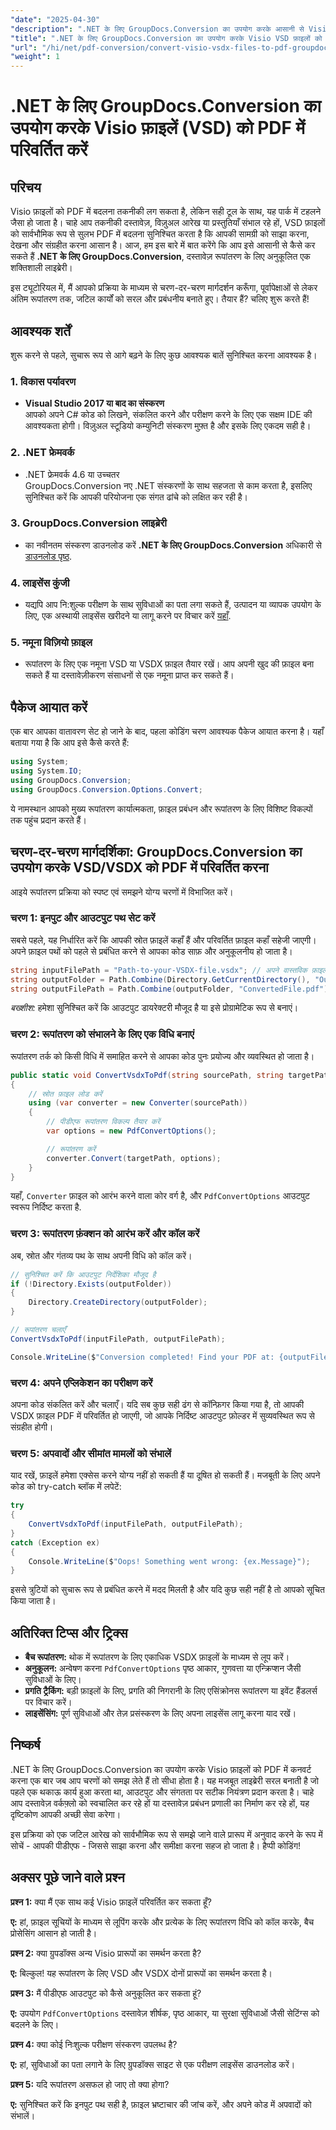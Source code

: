 ```yaml
---
"date": "2025-04-30"
"description": ".NET के लिए GroupDocs.Conversion का उपयोग करके आसानी से Visio VSD फ़ाइलों को PDF में कनवर्ट करना सीखें। यह गाइड स्थापना, सेटअप और व्यावहारिक उपयोग के मामलों को कवर करता है।"
"title": ".NET के लिए GroupDocs.Conversion का उपयोग करके Visio VSD फ़ाइलों को PDF में परिवर्तित करें एक व्यापक गाइड"
"url": "/hi/net/pdf-conversion/convert-visio-vsdx-files-to-pdf-groupdocs-net/"
"weight": 1
---
```


# .NET के लिए GroupDocs.Conversion का उपयोग करके Visio फ़ाइलें (VSD) को PDF में परिवर्तित करें

## परिचय

Visio फ़ाइलों को PDF में बदलना तकनीकी लग सकता है, लेकिन सही टूल के साथ, यह पार्क में टहलने जैसा हो जाता है। चाहे आप तकनीकी दस्तावेज़, विज़ुअल आरेख या प्रस्तुतियाँ संभाल रहे हों, VSD फ़ाइलों को सार्वभौमिक रूप से सुलभ PDF में बदलना सुनिश्चित करता है कि आपकी सामग्री को साझा करना, देखना और संग्रहीत करना आसान है। आज, हम इस बारे में बात करेंगे कि आप इसे आसानी से कैसे कर सकते हैं **.NET के लिए GroupDocs.Conversion**, दस्तावेज़ रूपांतरण के लिए अनुकूलित एक शक्तिशाली लाइब्रेरी।

इस ट्यूटोरियल में, मैं आपको प्रक्रिया के माध्यम से चरण-दर-चरण मार्गदर्शन करूँगा, पूर्वापेक्षाओं से लेकर अंतिम रूपांतरण तक, जटिल कार्यों को सरल और प्रबंधनीय बनाते हुए। तैयार हैं? चलिए शुरू करते हैं!

## आवश्यक शर्तें

शुरू करने से पहले, सुचारू रूप से आगे बढ़ने के लिए कुछ आवश्यक बातें सुनिश्चित करना आवश्यक है।

### 1. विकास पर्यावरण

- **Visual Studio 2017 या बाद का संस्करण**  
आपको अपने C# कोड को लिखने, संकलित करने और परीक्षण करने के लिए एक सक्षम IDE की आवश्यकता होगी। विज़ुअल स्टूडियो कम्युनिटी संस्करण मुफ़्त है और इसके लिए एकदम सही है।

### 2. .NET फ्रेमवर्क

- .NET फ्रेमवर्क 4.6 या उच्चतर  
GroupDocs.Conversion नए .NET संस्करणों के साथ सहजता से काम करता है, इसलिए सुनिश्चित करें कि आपकी परियोजना एक संगत ढांचे को लक्षित कर रही है।

### 3. GroupDocs.Conversion लाइब्रेरी

- का नवीनतम संस्करण डाउनलोड करें **.NET के लिए GroupDocs.Conversion** अधिकारी से [डाउनलोड पृष्ठ](https://releases.groupdocs.com/conversion/net/).

### 4. लाइसेंस कुंजी

- यद्यपि आप नि:शुल्क परीक्षण के साथ सुविधाओं का पता लगा सकते हैं, उत्पादन या व्यापक उपयोग के लिए, एक अस्थायी लाइसेंस खरीदने या लागू करने पर विचार करें [यहाँ](https://purchase.groupdocs.com/temporary-license/).

### 5. नमूना विज़ियो फ़ाइल

- रूपांतरण के लिए एक नमूना VSD या VSDX फ़ाइल तैयार रखें। आप अपनी खुद की फ़ाइल बना सकते हैं या दस्तावेज़ीकरण संसाधनों से एक नमूना प्राप्त कर सकते हैं।

## पैकेज आयात करें

एक बार आपका वातावरण सेट हो जाने के बाद, पहला कोडिंग चरण आवश्यक पैकेज आयात करना है। यहाँ बताया गया है कि आप इसे कैसे करते हैं:

```csharp
using System;
using System.IO;
using GroupDocs.Conversion;
using GroupDocs.Conversion.Options.Convert;
```

ये नामस्थान आपको मुख्य रूपांतरण कार्यात्मकता, फ़ाइल प्रबंधन और रूपांतरण के लिए विशिष्ट विकल्पों तक पहुंच प्रदान करते हैं।

## चरण-दर-चरण मार्गदर्शिका: GroupDocs.Conversion का उपयोग करके VSD/VSDX को PDF में परिवर्तित करना

आइये रूपांतरण प्रक्रिया को स्पष्ट एवं समझने योग्य चरणों में विभाजित करें।

### चरण 1: इनपुट और आउटपुट पथ सेट करें

सबसे पहले, यह निर्धारित करें कि आपकी स्रोत फ़ाइलें कहाँ हैं और परिवर्तित फ़ाइल कहाँ सहेजी जाएगी। अपने फ़ाइल पथों को पहले से प्रबंधित करने से आपका कोड साफ़ और अनुकूलनीय हो जाता है।

```csharp
string inputFilePath = "Path-to-your-VSDX-file.vsdx"; // अपने वास्तविक फ़ाइल पथ से बदलें
string outputFolder = Path.Combine(Directory.GetCurrentDirectory(), "Output");
string outputFilePath = Path.Combine(outputFolder, "ConvertedFile.pdf");
```

*बख्शीश:* हमेशा सुनिश्चित करें कि आउटपुट डायरेक्टरी मौजूद है या इसे प्रोग्रामेटिक रूप से बनाएं।

### चरण 2: रूपांतरण को संभालने के लिए एक विधि बनाएं

रूपांतरण तर्क को किसी विधि में समाहित करने से आपका कोड पुनः प्रयोज्य और व्यवस्थित हो जाता है।

```csharp
public static void ConvertVsdxToPdf(string sourcePath, string targetPath)
{
    // स्रोत फ़ाइल लोड करें
    using (var converter = new Converter(sourcePath))
    {
        // पीडीएफ रूपांतरण विकल्प तैयार करें
        var options = new PdfConvertOptions();

        // रूपांतरण करें
        converter.Convert(targetPath, options);
    }
}
```

यहाँ, `Converter` फ़ाइल को आरंभ करने वाला कोर वर्ग है, और `PdfConvertOptions` आउटपुट स्वरूप निर्दिष्ट करता है.

### चरण 3: रूपांतरण फ़ंक्शन को आरंभ करें और कॉल करें

अब, स्रोत और गंतव्य पथ के साथ अपनी विधि को कॉल करें।

```csharp
// सुनिश्चित करें कि आउटपुट निर्देशिका मौजूद है
if (!Directory.Exists(outputFolder))
{
    Directory.CreateDirectory(outputFolder);
}

// रूपांतरण चलाएँ
ConvertVsdxToPdf(inputFilePath, outputFilePath);

Console.WriteLine($"Conversion completed! Find your PDF at: {outputFilePath}");
```

### चरण 4: अपने एप्लिकेशन का परीक्षण करें

अपना कोड संकलित करें और चलाएँ। यदि सब कुछ सही ढंग से कॉन्फ़िगर किया गया है, तो आपकी VSDX फ़ाइल PDF में परिवर्तित हो जाएगी, जो आपके निर्दिष्ट आउटपुट फ़ोल्डर में सुव्यवस्थित रूप से संग्रहीत होगी।

### चरण 5: अपवादों और सीमांत मामलों को संभालें

याद रखें, फ़ाइलें हमेशा एक्सेस करने योग्य नहीं हो सकती हैं या दूषित हो सकती हैं। मजबूती के लिए अपने कोड को try-catch ब्लॉक में लपेटें:

```csharp
try
{
    ConvertVsdxToPdf(inputFilePath, outputFilePath);
}
catch (Exception ex)
{
    Console.WriteLine($"Oops! Something went wrong: {ex.Message}");
}
```

इससे त्रुटियों को सुचारू रूप से प्रबंधित करने में मदद मिलती है और यदि कुछ सही नहीं है तो आपको सूचित किया जाता है।

## अतिरिक्त टिप्स और ट्रिक्स

- **बैच रूपांतरण:** थोक में रूपांतरण के लिए एकाधिक VSDX फ़ाइलों के माध्यम से लूप करें।
- **अनुकूलन:** अन्वेषण करना `PdfConvertOptions` पृष्ठ आकार, गुणवत्ता या एन्क्रिप्शन जैसी सुविधाओं के लिए।
- **प्रगति ट्रैकिंग:** बड़ी फ़ाइलों के लिए, प्रगति की निगरानी के लिए एसिंक्रोनस रूपांतरण या इवेंट हैंडलर्स पर विचार करें।
- **लाइसेंसिंग:** पूर्ण सुविधाओं और तेज़ प्रसंस्करण के लिए अपना लाइसेंस लागू करना याद रखें।

## निष्कर्ष

.NET के लिए GroupDocs.Conversion का उपयोग करके Visio फ़ाइलों को PDF में कनवर्ट करना एक बार जब आप चरणों को समझ लेते हैं तो सीधा होता है। यह मजबूत लाइब्रेरी सरल बनाती है जो पहले एक थकाऊ कार्य हुआ करता था, आउटपुट और संगतता पर सटीक नियंत्रण प्रदान करता है। चाहे आप दस्तावेज़ वर्कफ़्लो को स्वचालित कर रहे हों या दस्तावेज़ प्रबंधन प्रणाली का निर्माण कर रहे हों, यह दृष्टिकोण आपकी अच्छी सेवा करेगा।

इस प्रक्रिया को एक जटिल आरेख को सार्वभौमिक रूप से समझे जाने वाले प्रारूप में अनुवाद करने के रूप में सोचें - आपकी पीडीएफ - जिससे साझा करना और समीक्षा करना सहज हो जाता है। हैप्पी कोडिंग!

## अक्सर पूछे जाने वाले प्रश्न

**प्रश्न 1:** क्या मैं एक साथ कई Visio फ़ाइलें परिवर्तित कर सकता हूँ?  

**ए:** हां, फ़ाइल सूचियों के माध्यम से लूपिंग करके और प्रत्येक के लिए रूपांतरण विधि को कॉल करके, बैच प्रोसेसिंग आसान हो जाती है।

**प्रश्न 2:** क्या ग्रुपडॉक्स अन्य Visio प्रारूपों का समर्थन करता है?  

**ए:** बिल्कुल! यह रूपांतरण के लिए VSD और VSDX दोनों प्रारूपों का समर्थन करता है।

**प्रश्न 3:** मैं पीडीएफ आउटपुट को कैसे अनुकूलित कर सकता हूं?  

**ए:** उपयोग `PdfConvertOptions` दस्तावेज़ शीर्षक, पृष्ठ आकार, या सुरक्षा सुविधाओं जैसी सेटिंग्स को बदलने के लिए।

**प्रश्न 4:** क्या कोई निःशुल्क परीक्षण संस्करण उपलब्ध है?  

**ए:** हां, सुविधाओं का पता लगाने के लिए ग्रुपडॉक्स साइट से एक परीक्षण लाइसेंस डाउनलोड करें।

**प्रश्न 5:** यदि रूपांतरण असफल हो जाए तो क्या होगा?  

**ए:** सुनिश्चित करें कि इनपुट पथ सही है, फ़ाइल भ्रष्टाचार की जांच करें, और अपने कोड में अपवादों को संभालें।